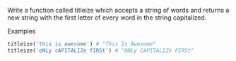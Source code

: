 Write a function called titleize which accepts a string of words and returns a new string with the first letter of every word in the string capitalized.

Examples

```py
titleize('this is awesome') # "This Is Awesome"
titleize('oNLy cAPITALIZe fIRSt') # "ONLy CAPITALIZe FIRSt"
```
